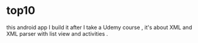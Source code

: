 # top10
this android app I build it after I take a Udemy course , it's about XML and XML parser with list view and activities .  
